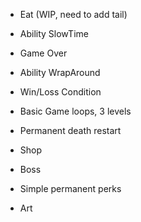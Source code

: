 - Eat (WIP, need to add tail)
- Ability SlowTime
- Game Over
- Ability WrapAround

- Win/Loss Condition
- Basic Game loops, 3 levels
- Permanent death restart
- Shop
- Boss
- Simple permanent perks
- Art











